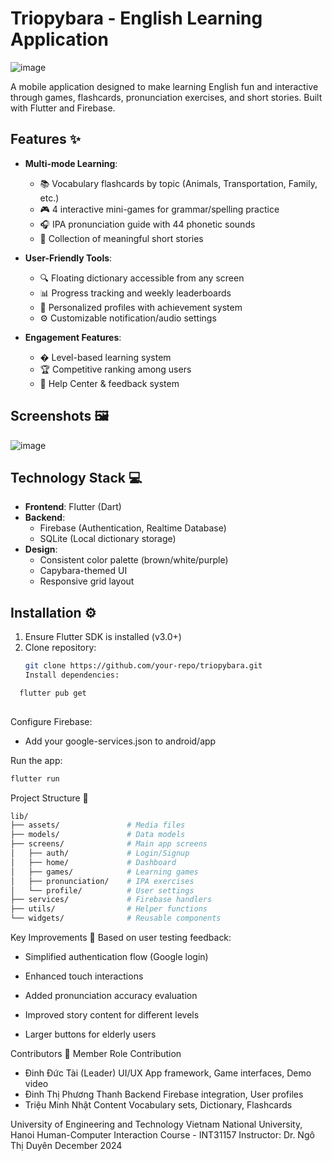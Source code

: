 # Triopybara - English Learning Application
 <!-- Replace with actual logo -->
![image](https://github.com/user-attachments/assets/3d289f4e-967e-41e0-af25-8f597b6fda02)

A mobile application designed to make learning English fun and interactive through games, flashcards, pronunciation exercises, and short stories. Built with Flutter and Firebase.

## Features ✨

- **Multi-mode Learning**:
  - 📚 Vocabulary flashcards by topic (Animals, Transportation, Family, etc.)
  - 🎮 4 interactive mini-games for grammar/spelling practice
  - 🎧 IPA pronunciation guide with 44 phonetic sounds
  - 📖 Collection of meaningful short stories

- **User-Friendly Tools**:
  - 🔍 Floating dictionary accessible from any screen
  - 📊 Progress tracking and weekly leaderboards
  - 👤 Personalized profiles with achievement system
  - ⚙️ Customizable notification/audio settings

- **Engagement Features**:
  - � Level-based learning system
  - 🏆 Competitive ranking among users
  - 🛟 Help Center & feedback system

## Screenshots 🖼️

![image](https://github.com/user-attachments/assets/b12924d5-1ece-43ae-9cdc-a98bd5b6a548)


## Technology Stack 💻

- **Frontend**: Flutter (Dart)
- **Backend**: 
  - Firebase (Authentication, Realtime Database)
  - SQLite (Local dictionary storage)
- **Design**: 
  - Consistent color palette (brown/white/purple)
  - Capybara-themed UI
  - Responsive grid layout

## Installation ⚙️

1. Ensure Flutter SDK is installed (v3.0+)
2. Clone repository:
   ```bash
   git clone https://github.com/your-repo/triopybara.git
   Install dependencies:

  ```bash
    flutter pub get
    
  ```
Configure Firebase:
  - Add your google-services.json to android/app

Run the app:

```bash
flutter run
```
Project Structure 📂
```bash
lib/
├── assets/               # Media files
├── models/               # Data models
├── screens/              # Main app screens
│   ├── auth/             # Login/Signup
│   ├── home/             # Dashboard
│   ├── games/            # Learning games
│   ├── pronunciation/    # IPA exercises
│   └── profile/          # User settings
├── services/             # Firebase handlers
├── utils/                # Helper functions
└── widgets/              # Reusable components
```
Key Improvements 🔧
Based on user testing feedback:

- Simplified authentication flow (Google login)

- Enhanced touch interactions

- Added pronunciation accuracy evaluation

- Improved story content for different levels

- Larger buttons for elderly users

Contributors 👥
Member	Role	Contribution
- Đinh Đức Tài (Leader)	UI/UX	App framework, Game interfaces, Demo video
- Đinh Thị Phương Thanh	Backend	Firebase integration, User profiles
- Triệu Minh Nhật	Content	Vocabulary sets, Dictionary, Flashcards

University of Engineering and Technology
Vietnam National University, Hanoi
Human-Computer Interaction Course - INT31157
Instructor: Dr. Ngô Thị Duyên
December 2024
